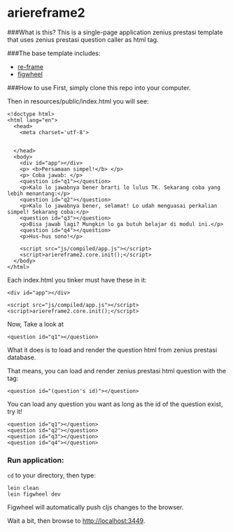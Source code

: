 
# ariereframe2

###What is this?
This is a single-page application zenius prestasi template that uses zenius prestasi question caller as html tag.

###The base template includes:
* [re-frame](https://github.com/Day8/re-frame)
* [figwheel](https://github.com/bhauman/lein-figwheel)

###How to use
First, simply clone this repo into your computer.

Then in resources/public/index.html you will see:
```
<!doctype html>
<html lang="en">
  <head>
    <meta charset='utf-8'>
    
    
  </head>
  <body>
    <div id="app"></div>
    <p> <b>Persamaan simpel!</b> </p>
    <p> Coba jawab: </p>
    <question id="q1"></question>
    <p>Kalo lo jawabnya bener brarti lo lulus TK. Sekarang coba yang lebih menantang:</p>
	<question id="q2"></question>
	<p>Kalo lo jawabnya bener, selamat! Lo udah menguasai perkalian simpel! Sekarang coba:</p>
    <question id="q3"></question>
    <p>Bisa jawab lagi? Mungkin lo ga butuh belajar di modul ini.</p>
    <question id="q4"></question>
    <p>Hus-hus sono!</p>
    
    <script src="js/compiled/app.js"></script>
    <script>ariereframe2.core.init();</script>
  </body>
</html>
```
Each index.html you tinker must have these in it:
```
<div id="app"></div>

<script src="js/compiled/app.js"></script>
<script>ariereframe2.core.init();</script>
```

Now, Take a look at 
```
<question id="q1"></question>
```

What it does is to load and render the question html from zenius prestasi database.

That means, you can load and render zenius prestasi html question with the <question> tag:
```
<question id="(question's id)"></question>
```

You can load any question you want as long as the id of the question exist, try it!

```
<question id="q1"></question>
<question id="q2"></question>
<question id="q3"></question>
<question id="q4"></question>
```
### Run application:
```cd``` to your directory,
then type:
```
lein clean
lein figwheel dev
```

Figwheel will automatically push cljs changes to the browser.

Wait a bit, then browse to [http://localhost:3449](http://localhost:3449).

